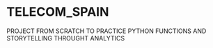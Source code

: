 # TELECOM_SPAIN
 PROJECT FROM SCRATCH TO PRACTICE PYTHON FUNCTIONS AND STORYTELLING THROUGHT ANALYTICS
